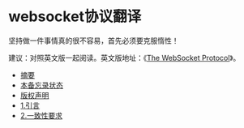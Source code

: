 websocket协议翻译
===========
坚持做一件事情真的很不容易，首先必须要克服惰性！

建议：对照英文版一起阅读。英文版地址：《[The WebSocket Protocol](http://tools.ietf.org/html/rfc6455)》。 

* [摘要](https://github.com/zhangkaitao/websocket-protocol/wiki/%E6%91%98%E8%A6%81)
* [本备忘录状态](https://github.com/zhangkaitao/websocket-protocol/wiki/%E6%9C%AC%E5%A4%87%E5%BF%98%E5%BD%95%E7%8A%B6%E6%80%81)
* [版权声明](https://github.com/zhangkaitao/websocket-protocol/wiki/%E7%89%88%E6%9D%83%E5%A3%B0%E6%98%8E)
* [1.引言](https://github.com/zhangkaitao/websocket-protocol/wiki/1.%E5%BC%95%E8%A8%80)
* [2.一致性要求](https://github.com/zhangkaitao/websocket-protocol/wiki/2.%E4%B8%80%E8%87%B4%E6%80%A7%E8%A6%81%E6%B1%82)


